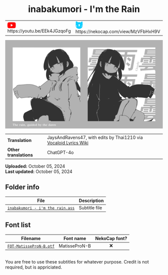 
<h1 align='center'>inabakumori - I'm the Rain</h1>

<table align='center'>
    <tr>
        <td> <img src='../.img/youtube.svg' alt='YouTube' width=27 align='center'> &nbsp https://youtu.be/EEk4JGzqoFg </td>
        <td> <img src='../.img/nekocap.svg' alt='NekoCap' width=23 align='center'> &nbsp https://nekocap.com/view/MzVFbHxH9V </td>
    </tr>
</table>

[![](./preview.webp)](https://www.youtube.com/watch?v=EEk4JGzqoFg&nekocap=MzVFbHxH9V)

<table align='center'>
    <tr>
        <!-- Translation -->
        <td><b>Translation</b></td>
        <!--  JaysAndRavens47, with edits by Thai1210 via [Vocaloid Lyrics Wiki](https://vocaloidlyrics.fandom.com/wiki/%E7%A7%81%E3%81%AF%E9%9B%A8_(Watashi_wa_Ame)) -->
        <td>JaysAndRavens47, with edits by Thai1210 via <a href="https://vocaloidlyrics.fandom.com/wiki/%E7%A7%81%E3%81%AF%E9%9B%A8_(Watashi_wa_Ame)">Vocaloid Lyrics Wiki</a></td>
    </tr>
    <tr>
        <!-- Other translations -->
        <td><b>Other translations</b></td>
        <!--  ChatGPT-4o -->
        <td>ChatGPT-4o</td>
    </tr>
</table>

**Uploaded:** October 05, 2024  
**Last updated:** October 05, 2024

<!-- Description goes here -->

## Folder info

| File | Description |
| ---- | ----------- |
[`inabakumori - i'm the rain.ass`](inabakumori%20-%20i%27m%20the%20rain.ass) | Subtitle file |

## Font list

| Filename | Font name | NekoCap font? |
| ---- | ---- | :--: |
 [`FOT-MatisseProN-B.otf`](./fonts/FOT-MatisseProN-B.otf) | MatisseProN-B | ❌ |

<!-- Permissions -->
## 
You are free to use these subtitles for whatever purpose. Credit is not required, but is appriciated.
